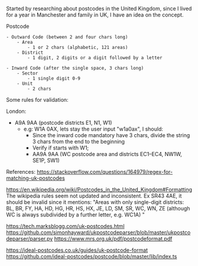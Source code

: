Started by researching about postcodes in the United Kingdom, 
since I lived for a year in Manchester and family in UK, I have an idea on the concept.


Postcode

	- Outward Code (between 2 and four chars long)
		- Area
			- 1 or 2 chars (alphabetic, 121 areas)
		- District
			- 1 digit, 2 digits or a digit followed by a letter

	- Inward Code (after the single space, 3 chars long)
		- Sector
			- 1 single digit 0-9
		- Unit
			- 2 chars


Some rules for validation:

London:

- A9A 9AA (postcode districts E1, N1, W1)
  - e.g: W1A 0AX, lets stay the user input "w1a0ax", I should:
    - Since the inward code mandatory have 3 chars, divide the string 3 chars from the end to the beginning
    - Verify if starts with W1;
	- AA9A 9AA (WC postcode area and districts EC1–EC4, NW1W, SE1P, SW1)



References:
https://stackoverflow.com/questions/164979/regex-for-matching-uk-postcodes

https://en.wikipedia.org/wiki/Postcodes_in_the_United_Kingdom#Formatting
The wikipedia rules seem not updated and inconsistent. Ex SR43 4AE, it should be invalid since it mentions:
"Areas with only single-digit districts: 
BL, BR, FY, HA, HD, HG, HR, HS, HX, JE, LD, SM, SR, WC, WN, ZE (although WC is always subdivided by a further letter, e.g. WC1A)
"

https://tech.marksblogg.com/uk-postcodes.html
https://github.com/simonhayward/ukpostcodeparser/blob/master/ukpostcodeparser/parser.py
https://www.mrs.org.uk/pdf/postcodeformat.pdf

https://ideal-postcodes.co.uk/guides/uk-postcode-format
https://github.com/ideal-postcodes/postcode/blob/master/lib/index.ts

